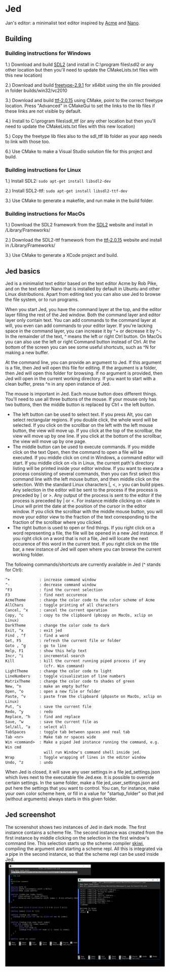 # Jed

Jan's editor: a minimalist text editor inspired by [Acme](http://acme.cat-v.org/) and [Nano](https://github.com/madnight/nano).

Building
--------
### Building instructions for Windows

1.) Download and build [SDL2](https://www.libsdl.org/) (and install in C:\program files\sdl2 or any other location but then you'll need to update the CMakeLists.txt files with this new location)

2.) Download and build [freetype-2.9.1](https://www.freetype.org/download.html) for x64bit using the sln file provided in folder builds/win32/vc2010

3.) Download and build [ttf-2.0.15](https://www.libsdl.org/projects/SDL_ttf/) using CMake, point to the correct freetype location. Press "Advanced" in CMakeGui to set the links to the lib files if these links are not visible by default.

4.) Install to C:\program files\sdl_ttf (or any other location but then you'll need to update the CMakeLists.txt files with this new location)

5.) Copy the freetype lib files also to the sdl_ttf lib folder as your app needs to link with those too.

6.) Use CMake to make a Visual Studio solution file for this project and build.

### Building instructions for Linux

1.) Install SDL2: `sudo apt-get install libsdl2-dev`

2.) Install SDL2-ttf: `sudo apt-get install libsdl2-ttf-dev`

3.) Use CMake to generate a makefile, and run make in the build folder.

### Building instructions for MacOs

1.) Download the SDL2 framework from the [SDL2](https://www.libsdl.org/) website and install in /Library/Frameworks/

2.) Download the SDL2-ttf framework from the [ttf-2.0.15](https://www.libsdl.org/projects/SDL_ttf/) website and install in /Library/Frameworks/

3.) Use CMake to generate a XCode project and build.

Jed basics
----------
Jed is a minimalist text editor based on the text editor Acme by Rob Pike, 
and on the text editor Nano that is installed by default in Ubuntu and
other Linux distributions.
Apart from editing text you can also use Jed to browse the file system, or
to run programs.

When you start Jed, you have the command layer at the top, and the editor
layer filling the rest of the Jed window. Both the command layer and 
editor layer only contain text. You can add commands to the command layer
at will, you even can add commands to your editor layer. If you're lacking
space in the command layer, you can increase it by ^+ or decrease it by
^-. In the remainder of the text, ^ means the left or right Ctrl button.
On MacOs you can also use the left or right Command button instead of Ctrl.
At the bottom of the screen you can see some useful shortcuts, such as ^N
for making a new buffer.

At the command line, you can provide an argument to Jed. If this argument
is a file, then Jed will open this file for editing. If the argument is
a folder, then Jed will open this folder for browsing. If no argument
is provided, then Jed will open in the current working directory. If
you want to start with a clean buffer, press ^n in any open instance of
Jed.

The mouse is important in Jed. Each mouse button does different things.
You'll need to use all three buttons of the mouse. If your mouse only has
two buttons, then the middle button is replaced by Ctrl + the left button.

- The left button can be used to select text. If you press Alt, you can
  select rectangular regions. If you double click, the whole word will be
  selected.
  If you click on the scrollbar on the left with the left mouse button, the
  view will move up. If you click at the top of the scrollbar, the view 
  will move up by one line. If you click at the bottom of  the scrollbar, 
  the view will move up by one page.
- The middle button can be used to execute commands. If you middle click 
  on the text Open, then the command to open a file will be executed.
  If you middle click on cmd in Windows, a command editor will start. If 
  you middle click on <ls in Linux, the current path's directory listing
  will be printed inside your editor window. If you want to execute
  a process consisting of several commands, then you can first select this
  command line with the left mouse button, and then middle click on the
  selection.
  With the standard Linux characters |, <, > you can build pipes. Any 
  selection in the editor will be sent to the process if the process is 
  preceded by | or >. Any output of the process is sent to the editor
  if the process is preceded by | or <. For instance middle clicking on
  <date in Linux will print the date at the position of the cursor in the 
  editor window.
  If you click the scrollbar with the middle mouse button, you will move
  your editor view to the fraction of the text corresponding to the 
  fraction of the scrollbar where you clicked.
- The right button is used to open or find things. If you right click on
  a word representing a file, the file will be opened in a new Jed instance.
  If you right click on a word that is not a file, Jed will locate the next
  occurence of this word in the current text.
  If you right click on the title bar, a new instance of Jed will open
  where you can browse the current working folder.

The following commands/shortcuts are currently available in Jed (^ stands for Ctrl):


    ^+             : increase command window
    ^-             : decrease command window
    ^F3            : find the current selection
    F3             : find next occurence
    AcmeTheme      : change the color code to the color scheme of Acme
    AllChars       : toggle printing of all characters
    Cancel, ^x     : cancel the current operation
    Copy, ^c       : copy to the clipboard (pbcopy on MacOs, xclip on Linux)
    DarkTheme      : change the color code to dark
    Exit, ^x       : exit jed
    Find , ^f      : find a word
    Get, F5        : refresh the current file or folder
    Goto , ^g      : go to line
    Help, F1       : show this help text
    Incr, ^i       : incremental search
    Kill           : kill the current running piped process if any 
                     (cfr. Win command)
    LightTheme     : change the color code to light
    LineNumbers    : toggle visualization of line numbers
    MatrixTheme    : change the color code to shades of green
    New, ^n        : make an empty buffer
    Open, ^o       : open a new file or folder
    Paste, ^v      : paste from the clipboard (pbpaste on MacOs, xclip on Linux)
    Put, ^s        : save the current file
    Redo, ^y       : redo
    Replace, ^h    : find and replace
    Save, ^w       : save the current file as 
    Sel/all, ^a    : select all
    TabSpaces      : toggle tab between spaces and real tab
    Tab <nr>       : Make tab nr spaces wide
    Win <command>  : Make a piped Jed instance running the command, e.g. Win cmd 
                     will run Window's command shell inside jed.
    Wrap           : Toggle wrapping of lines in the editor window
    Undo, ^z       : undo


When Jed is closed, it will save any user settings in a file 
jed_settings.json which lives next to the executable file Jed.exe. It is 
possible to override certain settings. In the same folder, make a file 
jed_user_settings.json and put here the settings that you want to control. 
You can, for instance, make your own color scheme here, or fill in a value 
for "startup_folder" so that jed (without arguments) always starts in this 
given folder.


Jed screenshot
--------------
The screenshot shows two instances of Jed in dark mode. The first instance contains a scheme file. The second instance was created from the first instance by middle clicking on the selection in the first window's command line. This selection starts up the scheme compiler [skiwi](https://github.com/janm31415/skiwi), compiling the argument and starting a scheme repl. All this is integrated via a pipe in the second instance, so that the scheme repl can be used inside Jed.
![](images/jed.png)
